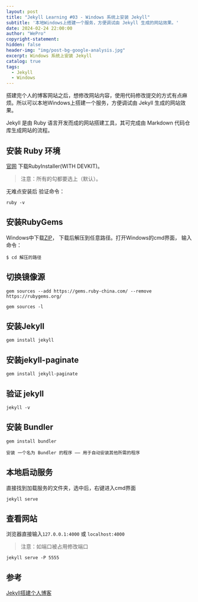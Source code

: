 ```yaml
---
layout: post
title: "Jekyll Learning #03 - Windows 系统上安装 Jekyll"
subtitle: '本地Windows上搭建一个服务，方便调试由 Jekyll 生成的网站效果。'
date: 2024-02-24 22:00:00
author: "WePro"
copyright-statement: 
hidden: false
header-img: "img/post-bg-google-analysis.jpg"
excerpt: Windows 系统上安装 Jekyll
catalog: true
tags:
  - Jekyll
  - Windows
---
```


搭建完个人的博客网站之后，想修改网站内容，使用代码修改提交的方式有点麻烦。所以可以本地Windows上搭建一个服务，方便调试由 Jekyll 生成的网站效果。

Jekyll 是由 Ruby 语言开发而成的网站搭建工具，其可完成由 Markdown 代码仓库生成网站的流程。

## 安装 Ruby 环境

[官网](https://rubyinstaller.org/downloads/) 下载RubyInstaller(WITH DEVKIT)。
>注意：所有的勾都要选上（默认）。

无难点安装后 验证命令：

```dos
ruby -v
```

## 安装RubyGems
 

Windows中下载[ZIP](https://rubygems.org/pages/download)，
下载后解压到任意路径。打开Windows的cmd界面，
输入命令： 
```dos
$ cd 解压的路径
```

## 切换镜像源

```dos
gem sources --add https://gems.ruby-china.com/ --remove https://rubygems.org/

gem sources -l
```

## 安装Jekyll
 
```dos
gem install jekyll
```

## 安装jekyll-paginate
 
```dos
gem install jekyll-paginate
```

## 验证 jekyll

```dos
jekyll -v
```

## 安装 Bundler
 
```dos
gem install bundler 
```

`安装 一个名为 Bundler 的程序 —— 用于自动安装其他所需的程序`

## 本地启动服务

直接找到加载服务的文件夹，选中后，右键进入cmd界面

```dos
jekyll serve 
```

## 查看网站
 浏览器直接输入`127.0.0.1:4000` 或 `localhost:4000`


>注意：如端口被占用修改端口 

```dos
jekyll serve -P 5555
```

## 参考

[Jekyll搭建个人博客](https://www.jianshu.com/p/245aabdace05)